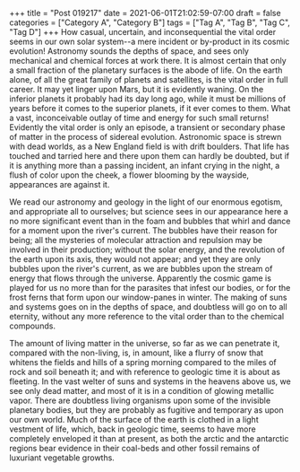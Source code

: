 +++
title = "Post 019217"
date = 2021-06-01T21:02:59-07:00
draft = false
categories = ["Category A", "Category B"]
tags = ["Tag A", "Tag B", "Tag C", "Tag D"]
+++
How casual, uncertain, and inconsequential the vital order seems in our own solar system--a mere incident or by-product in its cosmic evolution! Astronomy sounds the depths of space, and sees only mechanical and chemical forces at work there. It is almost certain that only a small fraction of the planetary surfaces is the abode of life. On the earth alone, of all the great family of planets and satellites, is the vital order in full career. It may yet linger upon Mars, but it is evidently waning. On the inferior planets it probably had its day long ago, while it must be millions of years before it comes to the superior planets, if it ever comes to them. What a vast, inconceivable outlay of time and energy for such small returns! Evidently the vital order is only an episode, a transient or secondary phase of matter in the process of sidereal evolution. Astronomic space is strewn with dead worlds, as a New England field is with drift boulders. That life has touched and tarried here and there upon them can hardly be doubted, but if it is anything more than a passing incident, an infant crying in the night, a flush of color upon the cheek, a flower blooming by the wayside, appearances are against it.

We read our astronomy and geology in the light of our enormous egotism, and appropriate all to ourselves; but science sees in our appearance here a no more significant event than in the foam and bubbles that whirl and dance for a moment upon the river's current. The bubbles have their reason for being; all the mysteries of molecular attraction and repulsion may be involved in their production; without the solar energy, and the revolution of the earth upon its axis, they would not appear; and yet they are only bubbles upon the river's current, as we are bubbles upon the stream of energy that flows through the universe. Apparently the cosmic game is played for us no more than for the parasites that infest our bodies, or for the frost ferns that form upon our window-panes in winter. The making of suns and systems goes on in the depths of space, and doubtless will go on to all eternity, without any more reference to the vital order than to the chemical compounds.

The amount of living matter in the universe, so far as we can penetrate it, compared with the non-living, is, in amount, like a flurry of snow that whitens the fields and hills of a spring morning compared to the miles of rock and soil beneath it; and with reference to geologic time it is about as fleeting. In the vast welter of suns and systems in the heavens above us, we see only dead matter, and most of it is in a condition of glowing metallic vapor. There are doubtless living organisms upon some of the invisible planetary bodies, but they are probably as fugitive and temporary as upon our own world. Much of the surface of the earth is clothed in a light vestment of life, which, back in geologic time, seems to have more completely enveloped it than at present, as both the arctic and the antarctic regions bear evidence in their coal-beds and other fossil remains of luxuriant vegetable growths.
